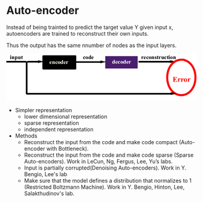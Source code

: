# Auto-encoder
Instead of being trainted to predict the target value Y given input x, autoencoders are trained to reconstruct their own inputs.

Thus the output has the same nnumber of nodes as the input layers.

![](auto1.png)

* Simpler representation
	- lower dimensional representation
	- sparse representation
	- independent representation
* Methods
	- Reconstruct the input from the code and make code compact (Auto-encoder with Bottleneck).
	- Reconstruct the input from the code and make code sparse (Sparse Auto-encoders). Work in LeCun, Ng, Fergus, Lee, Yu’s labs.
	- Input is partially corrupted(Denoising Auto-encoders). Work in Y. Bengio, Lee's lab
	- Make sure that the model defines a distribution that normalizes to 1 (Restricted Boltzmann Machine). Work in Y. Bengio, Hinton, Lee, Salakthudinov's lab.
